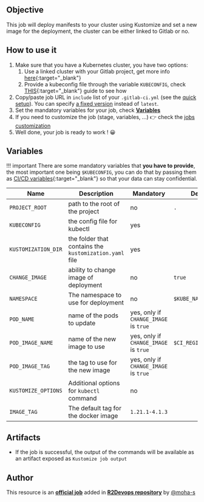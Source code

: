 ## Objective

This job will deploy manifests to your cluster using Kustomize and set a new image for the deployment, the cluster can be either linked to Gitlab or no.

## How to use it

1. Make sure that you have a Kubernetes cluster, you have two options:
      1. Use a linked cluster with your Gitlab project, get more info [here](https://docs.gitlab.com/ee/user/project/clusters/){:target="_blank"}
      1. Provide a kubeconfig file through the variable `KUBECONFIG`, check [THIS](https://docs.gitlab.com/ee/ci/variables/#cicd-variable-types){:target="_blank"} guide to see how
1. Copy/paste job URL in `include` list of your `.gitlab-ci.yml` (see the [quick setup](/use-the-hub/#quick-setup)). You can specify [a fixed version](#changelog) instead of `latest`.
1. Set the mandatory variables for your job, check [**Variables**](#variables)
1. If you need to customize the job (stage, variables, ...) 👉 check the [jobs
   customization](/use-the-hub/#jobs-customization)
1. Well done, your job is ready to work ! 😀


## Variables

!!! important
    There are some mandatory variables that **you have to provide**, the most important one being `$KUBECONFIG`, you can do that by passing them as [CI/CD variables](https://docs.gitlab.com/ee/ci/variables/#cicd-variable-types){:target="_blank"} so that your data can stay confidential.

| Name | Description | Mandatory | Default |
| ---- | ----------- | --------- | ------- |
| `PROJECT_ROOT` | path to the root of the project | no | `.`
| `KUBECONFIG` | the config file for kubectl | yes | ` `
| `KUSTOMIZATION_DIR` | the folder that contains the `kustomization.yaml` file | yes | ` `
| `CHANGE_IMAGE` | ability to change image of deployment | no | `true`
| `NAMESPACE` | The namespace to use for deployment | no | `$KUBE_NAMESPACE`
| `POD_NAME` | name of the pods to update | yes, only if `CHANGE_IMAGE` is `true` | ` `
| `POD_IMAGE_NAME` | name of the new image to use | yes, only if `CHANGE_IMAGE` is `true` | `$CI_REGISTRY_IMAGE`
| `POD_IMAGE_TAG` | the tag to use for the new image | yes, only if `CHANGE_IMAGE` is `true` | ` `
| `KUSTOMIZE_OPTIONS` | Additional options for `kubectl` command | no | ` `
| `IMAGE_TAG` | The default tag for the docker image | `1.21.1-4.1.3`  |

## Artifacts

* If the job is successful, the output of the commands will be available as an artifact exposed as `Kustomize job output`


## Author
This resource is an **[official job](https://docs.r2devops.io/faq-labels/)** added in [**R2Devops repository**](https://gitlab.com/r2devops/hub) by [@moha-s](https://gitlab.com/moha-s)
